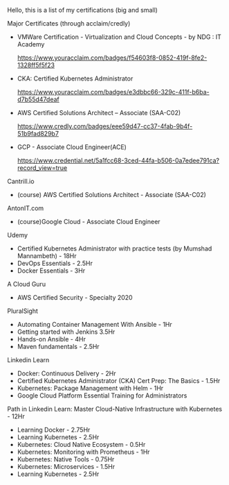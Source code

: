 Hello, 
  this is a list of my certifications (big and small)



Major Certificates (through acclaim/credly)
- VMWare Certification - Virtualization and Cloud Concepts - by NDG : IT Academy

  https://www.youracclaim.com/badges/f54603f8-0852-419f-8fe2-1328ff5f5f23

- CKA: Certified Kubernetes Administrator 

  https://www.youracclaim.com/badges/e3dbbc66-329c-411f-b6ba-d7b55d47deaf

- AWS Certified Solutions Architect – Associate (SAA-C02)

  https://www.credly.com/badges/eee59d47-cc37-4fab-9b4f-51b9fad829b7

- GCP - Associate Cloud Engineer(ACE)
  
  https://www.credential.net/5a1fcc68-3ced-44fa-b506-0a7edee791ca?record_view=true
  


Cantrill.io
-  (course) AWS Certified Solutions Architect - Associate (SAA-C02)

AntonIT.com
-  (course)Google Cloud -  Associate Cloud Engineer

Udemy
-  Certified Kubernetes Administrator with practice tests (by Mumshad Mannambeth) - 18Hr 
-  DevOps Essentials - 2.5Hr
-  Docker Essentials - 3Hr

A Cloud Guru
-  AWS Certified Security - Specialty 2020
  
PluralSight
-  Automating Container Management With Ansible - 1Hr
-  Getting started with Jenkins 3.5Hr
-  Hands-on Ansible - 4Hr
-  Maven fundamentals - 2.5Hr
  
Linkedin Learn
-  Docker: Continuous Delivery - 2Hr
-  Certified Kubernetes Administrator (CKA) Cert Prep: The Basics - 1.5Hr
-  Kubernetes: Package Management with Helm - 1Hr
-  Google Cloud Platform Essential Training for Administrators 
 
Path in Linkedin Learn: Master Cloud-Native Infrastructure with Kubernetes  - 12Hr
  -  Learning Docker - 2.75Hr
  -  Learning Kubernetes - 2.5Hr
  -  Kubernetes: Cloud Native Ecosystem - 0.5Hr
  -  Kubernetes: Monitoring with Prometheus - 1Hr
  -  Kubernetes: Native Tools - 0.75Hr
  -  Kubernetes: Microservices - 1.5Hr
  -  Learning Kubernetes - 2.5Hr
  
